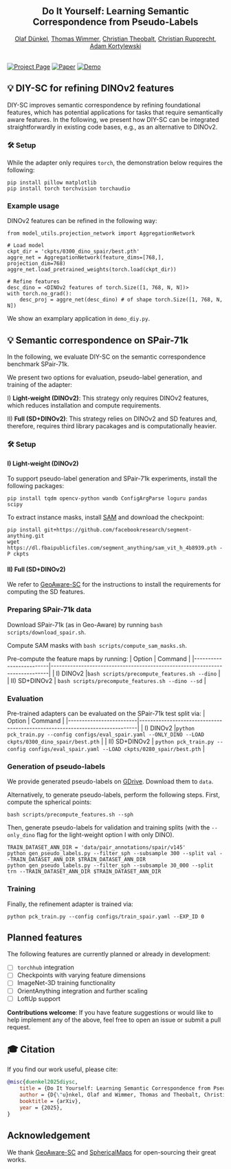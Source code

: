<h2 align="center">Do It Yourself: Learning Semantic Correspondence from Pseudo-Labels</h2>
<div align="center"> 
  <a href="https://odunkel.github.io" target="_blank">Olaf Dünkel</a>, 
  <a href="https://wimmerth.github.io/" target="_blank">Thomas Wimmer</a>,
  <a href="https://people.mpi-inf.mpg.de/~theobalt" target="_blank">Christian Theobalt</a>,
  <a href="https://chrirupp.github.io/" target="_blank">Christian Rupprecht</a>,
  <a href="https://genintel.mpi-inf.mpg.de/" target="_blank">Adam Kortylewski</a>
</div>


<br>

[![Project Page](https://img.shields.io/badge/Project-Page-blue)](https://genintel.github.io/DIY-SC)
[![Paper](https://img.shields.io/badge/arXiv-PDF-b31b1b)](https://arxiv.org/pdf/2506.05312)
[![Demo](https://img.shields.io/badge/%F0%9F%A4%97%20Hugging%20Face-Demo-blue)](https://huggingface.co/spaces/odunkel/DIY-SC)

## 💡 DIY-SC for refining DINOv2 features
DIY-SC improves semantic correspondence by refining foundational features, which has potential applications for tasks that require semantically aware features.
In the following, we present how DIY-SC can be integrated straightforwardly in existing code bases, e.g., as an alternative to DINOv2.

### 🛠️ Setup 
While the adapter only requires `torch`, the demonstration below requires the following:
```
pip install pillow matplotlib
pip install torch torchvision torchaudio
```

### Example usage
DINOv2 features can be refined in the following way:

```
from model_utils.projection_network import AggregationNetwork

# Load model
ckpt_dir = 'ckpts/0300_dino_spair/best.pth'
aggre_net = AggregationNetwork(feature_dims=[768,], projection_dim=768)
aggre_net.load_pretrained_weights(torch.load(ckpt_dir))

# Refine features
desc_dino = <DINOv2 features of torch.Size([1, 768, N, N])>
with torch.no_grad():
    desc_proj = aggre_net(desc_dino) # of shape torch.Size([1, 768, N, N])
```

We show an examplary application in `demo_diy.py`.

## 💡 Semantic correspondence on SPair-71k

In the following, we evaluate DIY-SC on the semantic correspondence benchmark SPair-71k.

We present two options for evaluation, pseudo-label generation, and training of the adapter:

I) **Light-weight (DINOv2)**: This strategy only requires DINOv2 features, which reduces installation and compute requirements.

II) **Full (SD+DINOv2)**: This strategy relies on DINOv2 and SD features and, therefore, requires third library pacakages and is computationally heavier.


### 🛠️ Setup

#### I) Light-weight (DINOv2)
To support pseudo-label generation and SPair-71k experiments, install the following packages:
```
pip install tqdm opencv-python wandb ConfigArgParse loguru pandas scipy
```
To extract instance masks, install [SAM](https://github.com/facebookresearch/segment-anything) and download the checkpoint:
```
pip install git+https://github.com/facebookresearch/segment-anything.git
wget https://dl.fbaipublicfiles.com/segment_anything/sam_vit_h_4b8939.pth -P ckpts
```

#### II) Full (SD+DINOv2)
We refer to [GeoAware-SC](https://github.com/Junyi42/GeoAware-SC?tab=readme-ov-file#environment-setup) for the instructions to install the requirements for computing the SD features.

### Preparing SPair-71k data

Download SPair-71k (as in Geo-Aware) by running `bash scripts/download_spair.sh`.

Compute SAM masks with `bash scripts/compute_sam_masks.sh`.

Pre-compute the feature maps by running:
| Option                | Command                                                                 |
|-------------------------|-----------------------------------------------------------------------------|
| I) DINOv2 |`bash scripts/precompute_features.sh --dino`                              |
| II) SD+DINOv2     | `bash scripts/precompute_features.sh --dino --sd` |



### Evaluation
Pre-trained adapters can be evaluated on the SPair-71k test split via:
| Option                | Command                                                                 |
|-------------------------|-----------------------------------------------------------------------------|
| I) DINOv2 |`python pck_train.py --config configs/eval_spair.yaml --ONLY_DINO --LOAD ckpts/0300_dino_spair/best.pth`                              |
| II) SD+DINOv2     | `python pck_train.py --config configs/eval_spair.yaml --LOAD ckpts/0280_spair/best.pth` |

### Generation of pseudo-labels
We provide generated pseudo-labels on [GDrive](https://drive.google.com/drive/folders/1nGjNsWpqbcqUJS-fNXU_41pMBMdE42Je?usp=sharing). Download them to `data`.

Alternatively, to generate pseudo-labels, perform the following steps.
First, compute the spherical points:
```
bash scripts/precompute_features.sh --sph
```
Then, generate pseudo-labels for validation and training splits (with the `--only_dino` flag for the light-weight option I with only DINO).
```
TRAIN_DATASET_ANN_DIR = 'data/pair_annotations/spair/v145'
python gen_pseudo_labels.py --filter_sph --subsample 300 --split val --TRAIN_DATASET_ANN_DIR $TRAIN_DATASET_ANN_DIR
python gen_pseudo_labels.py --filter_sph --subsample 30_000 --split trn --TRAIN_DATASET_ANN_DIR $TRAIN_DATASET_ANN_DIR
```

### Training
Finally, the refinement adapter is trained via:
```
python pck_train.py --config configs/train_spair.yaml --EXP_ID 0
```

## Planned features
The following features are currently planned or already in development:

- [ ] `torchhub` integration
- [ ] Checkpoints with varying feature dimensions
- [ ] ImageNet-3D training functionality
- [ ] OrientAnything integration and further scaling
- [ ] LoftUp support

**Contributions welcome**: If you have feature suggestions or would like to help implement any of the above, feel free to open an issue or submit a pull request.

## 🎓 Citation
If you find our work useful, please cite:

```bibtex
@misc{duenkel2025diysc,
    title = {Do It Yourself: Learning Semantic Correspondence from Pseudo-Labels},
    author = {D{\"u}nkel, Olaf and Wimmer, Thomas and Theobalt, Christian and Rupprecht, Christian and Kortylewski, Adam},
    booktitle = {arXiv},
    year = {2025},
}
```

## Acknowledgement
We thank [GeoAware-SC](https://github.com/Junyi42/GeoAware-SC) and [SphericalMaps](https://github.com/VICO-UoE/SphericalMaps) for open-sourcing their great works.


